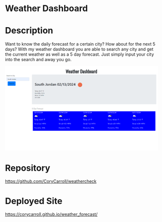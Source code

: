 # Weather Dashboard 

# Description
Want to know the daily forecast for a certain city? How about for the next 5 days? With my weather dashboard you are able to search any city and get the current weather as well as a 5 day forecast. Just simply input your city into the search and away you go.

![Weather Forecast](./img/weather_forecast.png)

# Repository
https://github.com/CoryCarroll/weathercheck

# Deployed Site
https://corycarroll.github.io/weather_forecast/
